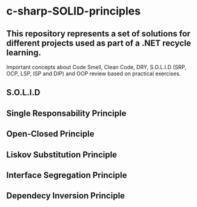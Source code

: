 # c-sharp-SOLID-principles
## This repository represents a set of solutions for different projects used as part of a .NET recycle learning.

Important concepts about Code Smell, Clean Code, DRY, S.O.L.I.D (SRP, OCP, LSP, ISP and DIP) and OOP review based on practical exercises.

## S.O.L.I.D
## Single Responsability Principle
## Open-Closed Principle
## Liskov Substitution Principle
## Interface Segregation Principle
## Dependecy Inversion Principle

